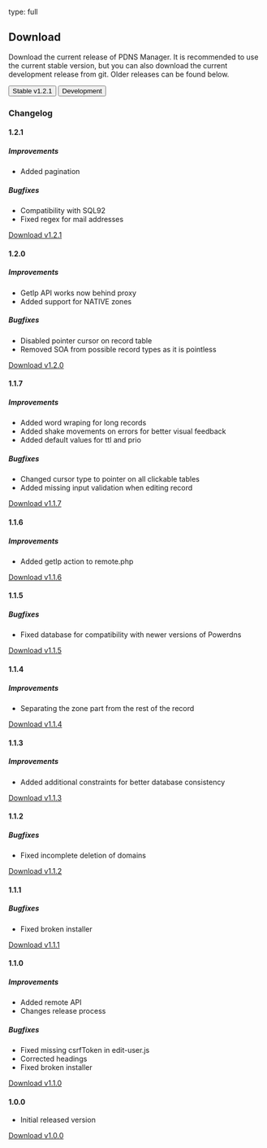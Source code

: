 type: full

## Download

Download the current release of PDNS Manager. It is recommended to use 
the current stable version, but you can also download the current 
development release from git. Older releases can be found below.

[<button class="btn btn-success piwik_download">Stable v1.2.1</button>](files/pdns-manager-1.2.1.tar.gz)
[<button class="btn btn-danger piwik_download">Development</button>](https://github.com/loewexy/pdnsmanager/archive/master.zip)


### Changelog

#### 1.2.1
##### Improvements
* Added pagination

##### Bugfixes
* Compatibility with SQL92
* Fixed regex for mail addresses

[<p class="piwik_download">Download v1.2.1</p>](files/pdns-manager-1.2.1.tar.gz)

#### 1.2.0
##### Improvements
* GetIp API works now behind proxy
* Added support for NATIVE zones

##### Bugfixes
* Disabled pointer cursor on record table
* Removed SOA from possible record types as it is pointless

[<p class="piwik_download">Download v1.2.0</p>](files/pdns-manager-1.2.0.tar.gz)

#### 1.1.7
##### Improvements
* Added word wraping for long records
* Added shake movements on errors for better visual feedback
* Added default values for ttl and prio

##### Bugfixes
* Changed cursor type to pointer on all clickable tables
* Added missing input validation when editing record

[<p class="piwik_download">Download v1.1.7</p>](files/pdns-manager-1.1.7.tar.gz)

#### 1.1.6
##### Improvements
* Added getIp action to remote.php

[<p class=" piwik_download">Download v1.1.6</p>](files/pdns-manager-1.1.6.tar.gz)

#### 1.1.5
##### Bugfixes
* Fixed database for compatibility with newer versions of Powerdns

[<p class="piwik_download">Download v1.1.5</p>](files/pdns-manager-1.1.5.tar.gz)

#### 1.1.4
##### Improvements
* Separating the zone part from the rest of the record

[<p class="piwik_download">Download v1.1.4</p>](files/pdns-manager-1.1.4.tar.gz)

#### 1.1.3
##### Improvements
* Added additional constraints for better database consistency

[<p class="piwik_download">Download v1.1.3</p>](files/pdns-manager-1.1.3.tar.gz)

#### 1.1.2
##### Bugfixes
* Fixed incomplete deletion of domains

[<p class="piwik_download">Download v1.1.2</p>](files/pdns-manager-1.1.2.tar.gz)

#### 1.1.1
##### Bugfixes
* Fixed broken installer

[<p class="piwik_download">Download v1.1.1</p>](files/pdns-manager-1.1.1.tar.gz)

#### 1.1.0
##### Improvements
* Added remote API
* Changes release process

##### Bugfixes
* Fixed missing csrfToken in edit-user.js
* Corrected headings
* Fixed broken installer

[<p class="piwik_download">Download v1.1.0</p>](files/pdns-manager-1.1.0.tar.gz)

#### 1.0.0

* Initial released version

[<p class="piwik_download">Download v1.0.0</p>](files/pdns-manager-1.0.0.tar.gz)
